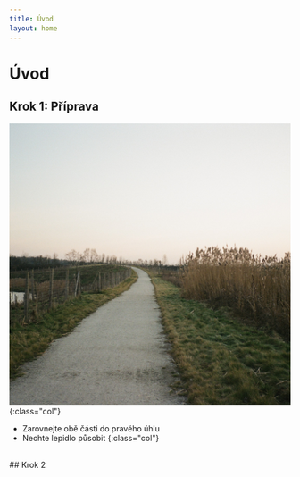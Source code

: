 ```yaml
---
title: Úvod
layout: home
---
```

# Úvod
## Krok 1: Příprava

![alt](000518670034.jpg){:class="col"}
- Zarovnejte obě části do pravého úhlu
- Nechte lepidlo působit
{:class="col"}
<br style="clear: left;" />
## Krok 2


